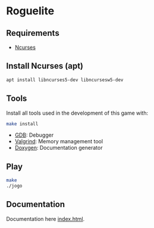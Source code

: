 # Roguelite

## Requirements
  - [Ncurses](https://en.wikipedia.org/wiki/Ncurses)

## Install Ncurses (apt)

```sh
apt install libncurses5-dev libncursesw5-dev
```

## Tools

Install all tools used in the development of this game with:

```sh
make install
```

- [GDB](https://www.sourceware.org/gdb/): Debugger
- [Valgrind](https://valgrind.org/): Memory management tool 
- [Doxygen](https://www.doxygen.nl/): Documentation generator

## Play

```sh
make
./jogo
```

## Documentation

Documentation here [index.html](doc/html/index.html).

